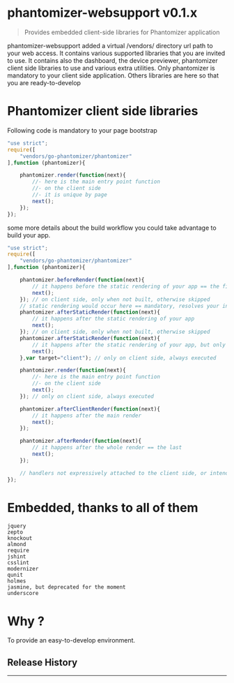 # phantomizer-websupport v0.1.x

> Provides embedded client-side libraries for Phantomizer application

phantomizer-websupport added a virtual /vendors/ directory url path to your web access.
It contains various supported libraries that you are invited to use.
It contains also the dashboard, the device previewer, phantomizer client side libraries to use and various extra utilities.
Only phantomizer is mandatory to your client side application.
Others libraries are here so that you are ready-to-develop


# Phantomizer client side libraries
Following code is mandatory to your page bootstrap
```javascript
"use strict";
require([
    "vendors/go-phantomizer/phantomizer"
],function (phantomizer){

    phantomizer.render(function(next){
        //- here is the main entry point function
        //- on the client side
        //- it is unique by page
        next();
    });
});

```

some more details about the build workflow you could take advantage to build your app.
```javascript
"use strict";
require([
    "vendors/go-phantomizer/phantomizer"
],function (phantomizer){

    phantomizer.beforeRender(function(next){
        // it happens before the static rendering of your app == the first
        next();
    }); // on client side, only when not built, otherwise skipped
    // static rendering would occur here == mandatory, resolves your include
    phantomizer.afterStaticRender(function(next){
        // it happens after the static rendering of your app
        next();
    }); // on client side, only when not built, otherwise skipped
    phantomizer.afterStaticRender(function(next){
        // it happens after the static rendering of your app, but only on the client side == before render
        next();
    },var target="client"); // only on client side, always executed

    phantomizer.render(function(next){
        //- here is the main entry point function
        //- on the client side
        next();
    }); // only on client side, always executed

    phantomizer.afterClientRender(function(next){
        // it happens after the main render
        next();
    });

    phantomizer.afterRender(function(next){
        // it happens after the whole render == the last
        next();
    });

    // handlers not expressively attached to the client side, or intended to produce static part of UI, are executed only if the app is not built
});

```




# Embedded, thanks to all of them

    jquery
    zepto
    knockout
    almond
    require
    jshint
    csslint
    modernizer
    qunit
    holmes
    jasmine, but deprecated for the moment
    underscore


# Why ?

To provide an easy-to-develop environment.

## Release History


---
